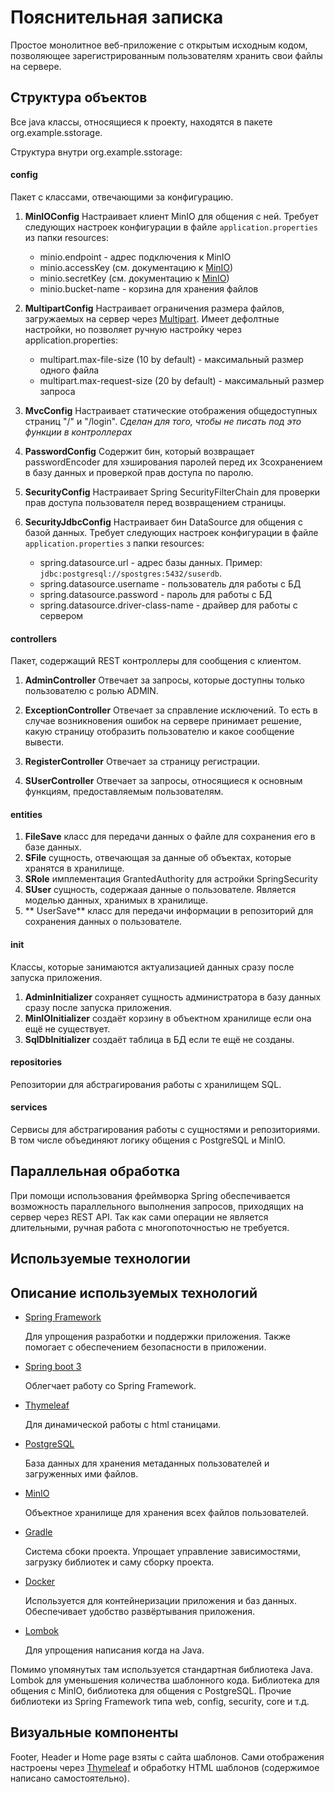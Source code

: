 # Пояснительная записка

Простое монолитное веб-приложение с открытым исходным кодом,
позволяющее зарегистрированным
пользователям хранить свои файлы на сервере.

## Структура объектов

Все java классы, относящиеся к проекту, находятся в 
пакете org.example.sstorage. 

Структура внутри org.example.sstorage:

#### config
Пакет с классами, отвечающими за конфигурацию.

1. **MinIOConfig** Настраивает клиент MinIO для 
общения с ней. Требует следующих настроек конфигурации в файле
`application.properties` из папки resources:
    - minio.endpoint - адрес подключения к MinIO
    - minio.accessKey (см. документацию к [MinIO](https://min.io/docs/minio/container/administration/identity-access-management/minio-user-management.html))
    - minio.secretKey (см. документацию к [MinIO](https://min.io/docs/minio/container/administration/identity-access-management/minio-user-management.html))
    - minio.bucket-name - корзина для хранения файлов

2. **MultipartConfig** Настраивает ограничения размера файлов, 
загружаемых на сервер через [Multipart](https://docs.spring.io/spring-framework/reference/web/webmvc/mvc-controller/ann-methods/multipart-forms.html). 
Имеет дефолтные настройки, но позволяет
ручную настройку через application.properties:
    - multipart.max-file-size (10 by default) - максимальный размер одного файла
    - multipart.max-request-size (20 by default) - максимальный размер запроса

3. **MvcConfig** Настраивает статические отображения
общедоступных страниц "/" и "/login". *Сделан для того, чтобы не 
писать под это функции в контроллерах*

2. **PasswordConfig** Содержит бин, который возвращает 
passwordEncoder для хэширования паролей перед их 
3сохранением в базу данных и проверкой прав доступа по паролю.

2. **SecurityConfig** Настраивает Spring SecurityFilterChain
для проверки прав доступа пользователя перед возвращением страницы.
 
3. **SecurityJdbcConfig** Настраивает бин DataSource для общения
с базой данных. Требует следующих настроек конфигурации в файле 
`application.properties` з папки resources:
    - spring.datasource.url - адрес базы данных. Пример: `jdbc:postgresql://spostgres:5432/suserdb`.
    - spring.datasource.username - пользователь для работы с БД
    - spring.datasource.password - пароль для работы с БД
    - spring.datasource.driver-class-name - драйвер для работы с сервером

#### controllers
Пакет, содержащий REST контроллеры для сообщения с клиентом.

1. **AdminController** Отвечает за запросы, которые 
доступны только пользователю с ролью ADMIN.

2. **ExceptionController** Отвечает за справление исключений. 
То есть в случае возникновения ошибок на сервере принимает 
решение, какую страницу отобразить пользователю и какое сообщение вывести.

3. **RegisterController** Отвечает за страницу регистрации.

4. **SUserController** Отвечает за запросы, относящиеся к 
основным функциям, предоставляемым пользователям.

#### entities

1. **FileSave** класс для передачи данных о файле для 
сохранения его в базе данных.
2. **SFile** сущность, отвечающая за данные об объектах, 
которые хранятся в хранилище.
3. **SRole** имплементация GrantedAuthority для астройки SpringSecurity 
4. **SUser** сущность, содержаая данные о пользователе. 
Является моделью данных, хранимых в хранилище.
5. ** UserSave** класс для передачи информации в репозиторий 
для сохранения данных о пользователе.

#### init
Классы, которые занимаются актуализацией данных сразу после 
запуска приложения.

1. **AdminInitializer** сохраняет сущность администратора в
базу данных сразу после запуска приложения.
3. **MinIOInitializer** создаёт корзину в объектном 
хранилище если она ещё не существует.
4. **SqlDbInitializer** создаёт таблица в БД если те ещё не созданы.

#### repositories
Репозитории для абстрагирования работы с хранилищем SQL.

#### services

Сервисы для абстрагирования работы с сущностями и репозиториями.
В том числе объединяют логику общения с PostgreSQL и MinIO.

## Параллельная обработка

При помощи использования фреймворка Spring обеспечивается 
возможность параллельного выполнения запросов, приходящих на сервер
через REST API. Так как сами операции не является длительными, 
ручная работа с многопоточностью не требуется.

## Используемые технологии
## Описание используемых технологий

- [Spring Framework](https://spring.io/)

  Для упрощения разработки и поддержки приложения.
  Также помогает с обеспечением безопасности в приложении.

- [Spring boot 3](https://spring.io/projects/spring-boot)

  Облегчает работу со Spring Framework.

- [Thymeleaf](https://www.thymeleaf.org/)

  Для динамической работы с html станицами.

- [PostgreSQL](https://www.postgresql.org/)

  База данных для хранения метаданных пользователей
  и загруженных ими файлов.

- [MinIO](https://min.io/)

  Объектное хранилище для хранения всех
  файлов пользователей.

- [Gradle](https://gradle.org/)

  Система сбоки проекта. Упрощает управление
  зависимостями, загрузку библиотек и саму сборку проекта.

- [Docker](https://www.docker.com/)

  Используется для контейнеризации приложения
  и баз данных. Обеспечивает удобство развёртывания
  приложения.

- [Lombok](https://projectlombok.org/)

  Для упрощения написания когда на Java.


Помимо упомянутых там используется стандартная библиотека Java.
Lombok для уменьшения количества шаблонного кода. 
Библиотека для общения с MinIO, библиотека для общения с PostgreSQL.
Прочие библиотеки из Spring Framework типа web, config, security, core и т.д.

## Визуальные компоненты

Footer, Header и Home page взяты с сайта шаблонов.
Сами отображения настроены через [Thymeleaf](https://www.thymeleaf.org/) 
и обработку HTML шаблонов (содержимое написано самостоятельно).
